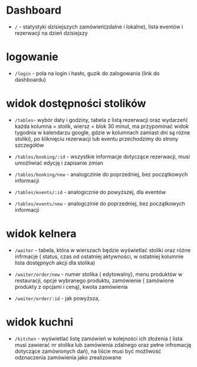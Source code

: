 # Dashboard
 - `/` - statystyki dzisiejszych zamówień(zdalne i lokalne), lista eventów i rezerwacji na dzień dzisiejszy
# logowanie
- `/login` - pola na login i hasło, guzik do zalogowania (link do dashboardu)
# widok dostępności stolików
- `/tables`- wybór daty i godziny, tabela z listą rezerwacji oraz wydarzeń( każda kolumna = stolik, wiersz = blok 30 minut, ma przypominać widok tygodnia w kalendarzu google, gdzie w kolumnach zamiast dni są różne stoliki), po kliknięciu rezerwacji lub eventu przechodzimy do strony szczegółów
- `/tables/booking/:id` - wszystkie informacje dotyczące rezerwacji, musi umożliwiać edycję i zapisanie zmian

- `/tables/booking/new` - analogczinie do poprzedniej, bez początkowych informacji
- `/tables/events/:id` - analogicznie do powyższej, dla eventów
- `/tables/events/new` - analogczinie do poprzedniej, bez początkowych informacji

# widok kelnera

- `/waiter` - tabela, która w wierszach będzie wyświetlać stoliki oraz różne infrmacje ( status, czas od ostatniej aktywności, w ostatniej kolumnie lista dostępnych akcji dla stolika)
- `/waiter/order/new` - numer stolika ( edytowalny), menu produktów w restauracji, opcje wybranego produktu, zamówienie ( zamówione produkty z opcjami i ceną), kwota zamówienia

- `/waiter/order/:id` - jak powyższa,

# widok kuchni

- `/kitchen` - wyświetlać listę zamówień w kolejności ich złożenia ( lista musi zawierać nr stolika lub zamówienia zdalnego oraz pełne infromację dotyczące zamówionych dań), na liście musi być możliwość odznaczenia zamówienia jako zrealizowane